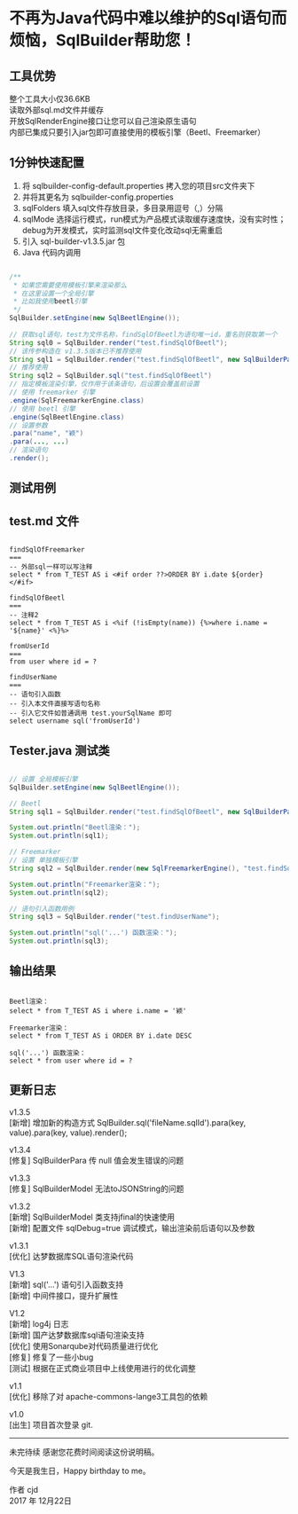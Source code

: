 不再为Java代码中难以维护的Sql语句而烦恼，SqlBuilder帮助您！
====

## 工具优势

整个工具大小仅36.6KB  
读取外部sql.md文件并缓存  
开放SqlRenderEngine接口让您可以自己渲染原生语句  
内部已集成只要引入jar包即可直接使用的模板引擎（Beetl、Freemarker）  

## 1分钟快速配置

1. 将 sqlbuilder-config-default.properties 拷入您的项目src文件夹下  
2. 并将其更名为 sqlbuilder-config.properties  
3. sqlFolders 填入sql文件存放目录，多目录用逗号（,）分隔  
4. sqlMode 选择运行模式，run模式为产品模式读取缓存速度快，没有实时性；debug为开发模式，实时监测sql文件变化改动sql无需重启  
5. 引入 sql-builder-v1.3.5.jar 包  
6. Java 代码内调用    

```java

/**
 * 如果您需要使用模板引擎来渲染那么
 * 在这里设置一个全局引擎
 * 比如我使用beetl引擎  
 */
SqlBuilder.setEngine(new SqlBeetlEngine());  
  
// 获取sql语句，test为文件名称，findSqlOfBeetl为语句唯一id，重名则获取第一个  
String sql0 = SqlBuilder.render("test.findSqlOfBeetl");  
// 该传参构造在 v1.3.5版本已不推荐使用
String sql1 = SqlBuilder.render("test.findSqlOfBeetl", new SqlBuilderPara("name", "颖"), ...); 
// 推荐使用
String sql2 = SqlBuilder.sql("test.findSqlOfBeetl")
// 指定模板渲染引擎，仅作用于该条语句，后设置会覆盖前设置
// 使用 freemarker 引擎
.engine(SqlFreemarkerEngine.class)
// 使用 beetl 引擎
.engine(SqlBeetlEngine.class)
// 设置参数
.para("name", "颖")
.para(..., ...)
// 渲染语句
.render();

```

## 测试用例
## test.md 文件

```

findSqlOfFreemarker
===
-- 外部sql一样可以写注释
select * from T_TEST AS i <#if order ??>ORDER BY i.date ${order} </#if>

findSqlOfBeetl
===
-- 注释2
select * from T_TEST AS i <%if (!isEmpty(name)) {%>where i.name = '${name}' <%}%>

fromUserId
===
from user where id = ? 

findUserName
===
-- 语句引入函数
-- 引入本文件直接写语句名称
-- 引入它文件如普通调用 test.yourSqlName 即可
select username sql('fromUserId') 

```

## Tester.java 测试类

```java

// 设置 全局模板引擎
SqlBuilder.setEngine(new SqlBeetlEngine());

// Beetl
String sql1 = SqlBuilder.render("test.findSqlOfBeetl", new SqlBuilderPara("name", "颖"));

System.out.println("Beetl渲染：");
System.out.println(sql1);

// Freemarker
// 设置 单独模板引擎
String sql2 = SqlBuilder.render(new SqlFreemarkerEngine(), "test.findSqlOfFreemarker", new SqlBuilderPara("order", "DESC"));

System.out.println("Freemarker渲染：");
System.out.println(sql2);

// 语句引入函数用例
String sql3 = SqlBuilder.render("test.findUserName");

System.out.println("sql('...') 函数渲染：");
System.out.println(sql3);

```

## 输出结果

```

Beetl渲染：  
select * from T_TEST AS i where i.name = '颖'  

Freemarker渲染：  
select * from T_TEST AS i ORDER BY i.date DESC  

sql('...') 函数渲染：  
select * from user where id = ?  

```

## 更新日志
v1.3.5  
[新增] 增加新的构造方式 SqlBuilder.sql('fileName.sqlId').para(key, value).para(key, value).render();  

v1.3.4  
[修复] SqlBuilderPara 传 null 值会发生错误的问题  

v1.3.3  
[修复] SqlBuilderModel 无法toJSONString的问题  

v1.3.2  
[新增] SqlBuilderModel 类支持jfinal的快速使用  
[新增] 配置文件 sqlDebug=true 调试模式，输出渲染前后语句以及参数  

v1.3.1  
[优化] 达梦数据库SQL语句渲染代码  

V1.3  
[新增] sql('...') 语句引入函数支持  
[新增] 中间件接口，提升扩展性  

V1.2  
[新增] log4j 日志  
[新增] 国产达梦数据库sql语句渲染支持  
[优化] 使用Sonarqube对代码质量进行优化  
[修复] 修复了一些小bug  
[测试] 根据在正式商业项目中上线使用进行的优化调整  
  
v1.1  
[优化] 移除了对 apache-commons-lange3工具包的依赖  
  
v1.0  
[出生] 项目首次登录 git.  

------

未完待续
感谢您花费时间阅读这份说明稿。

今天是我生日，Happy birthday to me。

作者 cjd   
2017 年 12月22日    
